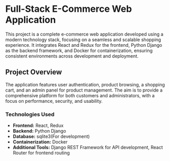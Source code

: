 # Full-Stack E-Commerce Web Application

This project is a complete e-commerce web application developed using a modern technology stack, focusing on a seamless and scalable shopping experience. It integrates React and Redux for the frontend, Python Django as the backend framework, and Docker for containerization, ensuring consistent environments across development and deployment.

## Project Overview

The application features user authentication, product browsing, a shopping cart, and an admin panel for product management. The aim is to provide a comprehensive platform for both customers and administrators, with a focus on performance, security, and usability.

### Technologies Used

- **Frontend:** React, Redux
- **Backend:** Python Django
- **Database:** sqlite3(For development)
- **Containerization:** Docker
- **Additional Tools:** Django REST Framework for API development, React Router for frontend routing